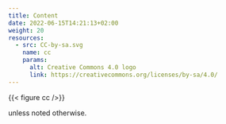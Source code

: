 ```yaml
---
title: Content
date: 2022-06-15T14:21:13+02:00
weight: 20
resources:
  - src: CC-by-sa.svg
    name: cc
    params:
      alt: Creative Commons 4.0 logo
      link: https://creativecommons.org/licenses/by-sa/4.0/
---
```

{{< figure cc />}}

unless noted otherwise.
